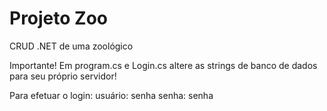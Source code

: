 # Projeto Zoo
 CRUD .NET de uma zoológico

Importante!
Em program.cs e Login.cs altere as strings de banco de dados para seu próprio servidor!

Para efetuar o login:
usuário: senha
senha: senha


